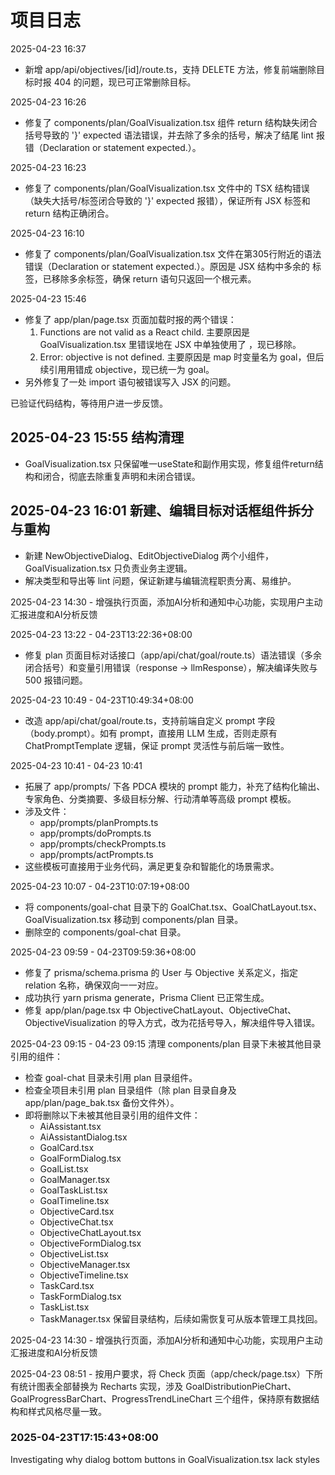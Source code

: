 # 项目日志

2025-04-23 16:37
- 新增 app/api/objectives/[id]/route.ts，支持 DELETE 方法，修复前端删除目标时报 404 的问题，现已可正常删除目标。

2025-04-23 16:26
- 修复了 components/plan/GoalVisualization.tsx 组件 return 结构缺失闭合括号导致的 '}' expected 语法错误，并去除了多余的括号，解决了结尾 lint 报错（Declaration or statement expected.）。

2025-04-23 16:23
- 修复了 components/plan/GoalVisualization.tsx 文件中的 TSX 结构错误（缺失大括号/标签闭合导致的 '}' expected 报错），保证所有 JSX 标签和 return 结构正确闭合。

2025-04-23 16:10
- 修复了 components/plan/GoalVisualization.tsx 文件在第305行附近的语法错误（Declaration or statement expected.）。原因是 JSX 结构中多余的 </div> 标签，已移除多余标签，确保 return 语句只返回一个根元素。

2025-04-23 15:46
- 修复了 app/plan/page.tsx 页面加载时报的两个错误：
  1. Functions are not valid as a React child. 主要原因是 GoalVisualization.tsx 里错误地在 JSX 中单独使用了 <DialogFooter />，现已移除。
  2. Error: objective is not defined. 主要原因是 map 时变量名为 goal，但后续引用用错成 objective，现已统一为 goal。
- 另外修复了一处 import 语句被错误写入 JSX 的问题。

已验证代码结构，等待用户进一步反馈。

## 2025-04-23 15:55 结构清理
- GoalVisualization.tsx 只保留唯一useState和副作用实现，修复组件return结构和闭合，彻底去除重复声明和未闭合错误。

## 2025-04-23 16:01 新建、编辑目标对话框组件拆分与重构
- 新建 NewObjectiveDialog、EditObjectiveDialog 两个小组件，GoalVisualization.tsx 只负责业务主逻辑。
- 解决类型和导出等 lint 问题，保证新建与编辑流程职责分离、易维护。

2025-04-23 14:30 - 增强执行页面，添加AI分析和通知中心功能，实现用户主动汇报进度和AI分析反馈

2025-04-23 13:22 - 04-23T13:22:36+08:00
- 修复 plan 页面目标对话接口（app/api/chat/goal/route.ts）语法错误（多余闭合括号）和变量引用错误（response -> llmResponse），解决编译失败与 500 报错问题。

2025-04-23 10:49 - 04-23T10:49:34+08:00
- 改造 app/api/chat/goal/route.ts，支持前端自定义 prompt 字段（body.prompt）。如有 prompt，直接用 LLM 生成，否则走原有 ChatPromptTemplate 逻辑，保证 prompt 灵活性与前后端一致性。

2025-04-23 10:41 - 04-23 10:41
- 拓展了 app/prompts/ 下各 PDCA 模块的 prompt 能力，补充了结构化输出、专家角色、分类摘要、多级目标分解、行动清单等高级 prompt 模板。
- 涉及文件：
  - app/prompts/planPrompts.ts
  - app/prompts/doPrompts.ts
  - app/prompts/checkPrompts.ts
  - app/prompts/actPrompts.ts
- 这些模板可直接用于业务代码，满足更复杂和智能化的场景需求。

2025-04-23 10:07 - 04-23T10:07:19+08:00
- 将 components/goal-chat 目录下的 GoalChat.tsx、GoalChatLayout.tsx、GoalVisualization.tsx 移动到 components/plan 目录。
- 删除空的 components/goal-chat 目录。

2025-04-23 09:59 - 04-23T09:59:36+08:00
- 修复了 prisma/schema.prisma 的 User 与 Objective 关系定义，指定 relation 名称，确保双向一一对应。
- 成功执行 yarn prisma generate，Prisma Client 已正常生成。
- 修复 app/plan/page.tsx 中 ObjectiveChatLayout、ObjectiveChat、ObjectiveVisualization 的导入方式，改为花括号导入，解决组件导入错误。

2025-04-23 09:15 - 04-23 09:15
清理 components/plan 目录下未被其他目录引用的组件：
- 检查 goal-chat 目录未引用 plan 目录组件。
- 检查全项目未引用 plan 目录组件（除 plan 目录自身及 app/plan/page_bak.tsx 备份文件外）。
- 即将删除以下未被其他目录引用的组件文件：
  - AiAssistant.tsx
  - AiAssistantDialog.tsx
  - GoalCard.tsx
  - GoalFormDialog.tsx
  - GoalList.tsx
  - GoalManager.tsx
  - GoalTaskList.tsx
  - GoalTimeline.tsx
  - ObjectiveCard.tsx
  - ObjectiveChat.tsx
  - ObjectiveChatLayout.tsx
  - ObjectiveFormDialog.tsx
  - ObjectiveList.tsx
  - ObjectiveManager.tsx
  - ObjectiveTimeline.tsx
  - TaskCard.tsx
  - TaskFormDialog.tsx
  - TaskList.tsx
  - TaskManager.tsx
保留目录结构，后续如需恢复可从版本管理工具找回。

2025-04-23 14:30 - 增强执行页面，添加AI分析和通知中心功能，实现用户主动汇报进度和AI分析反馈

2025-04-23 08:51 - 按用户要求，将 Check 页面（app/check/page.tsx）下所有统计图表全部替换为 Recharts 实现，涉及 GoalDistributionPieChart、GoalProgressBarChart、ProgressTrendLineChart 三个组件，保持原有数据结构和样式风格尽量一致。

### 2025-04-23T17:15:43+08:00
Investigating why dialog bottom buttons in GoalVisualization.tsx lack styles